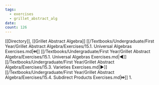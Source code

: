```yaml
---
tags:
  - exercises
  - grillet_abstract_alg
date:
count: 126
---
```

[[Directory]], [[Grillet Abstract Algebra]]
[[/Textbooks/Undergraduate/First Year/Grillet Abstract Algebra/Exercises/15.1. Universal Algebras Exercises.md|🞀🞀]] [[/Textbooks/Undergraduate/First Year/Grillet Abstract Algebra/Exercises/15.1. Universal Algebras Exercises.md|◀]] [[/Textbooks/Undergraduate/First Year/Grillet Abstract Algebra/Exercises/15.3. Varieties Exercises.md|▶]] [[/Textbooks/Undergraduate/First Year/Grillet Abstract Algebra/Exercises/15.4. Subdirect Products Exercises.md|🞂🞂]]
1. 
